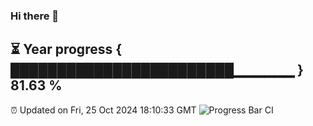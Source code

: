 ### Hi there 👋
⏳ Year progress { ████████████████████████▁▁▁▁▁▁ } 81.63 %
---
⏰ Updated on Fri, 25 Oct 2024 18:10:33 GMT
![Progress Bar CI](https://github.com/Moyi321/Moyi321/workflows/Progress%20Bar%20CI/badge.svg)
